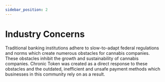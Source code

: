 ```yaml
---
sidebar_position: 2
---
```


# Industry Concerns

Traditional banking institutions adhere to slow-to-adapt federal regulations and
norms which create numerous obstacles for cannabis companies. These obstacles
inhibit the growth and sustainability of cannabis companies. Chronic Token was
created as a direct response to these obstacles and the outdated, inefficient and
unsafe payment methods which businesses in this community rely on as a result.
